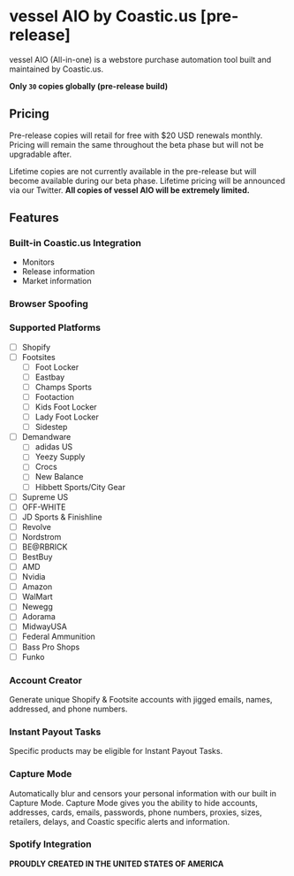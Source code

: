 
# vessel AIO by Coastic.us [pre-release]
vessel AIO (All-in-one) is a webstore purchase automation tool built  and maintained by Coastic.us.

__Only `30` copies globally (pre-release build)__
## Pricing
Pre-release copies will retail for free with $20 USD renewals monthly. Pricing will remain the same throughout the beta phase but will not be upgradable after.

Lifetime copies are not currently available in the pre-release but will become available during our beta phase. Lifetime pricing will be announced via our Twitter.
__All copies of vessel AIO will be extremely limited.__
## Features
### Built-in Coastic.us Integration
* Monitors
* Release information
* Market information
### Browser Spoofing
### Supported Platforms
- [ ] Shopify
- [ ] Footsites
    - [ ] Foot Locker
    - [ ] Eastbay
    - [ ] Champs Sports
    - [ ] Footaction
    - [ ] Kids Foot Locker
    - [ ] Lady Foot Locker
    - [ ] Sidestep
- [ ] Demandware
	- [ ] adidas US
	- [ ] Yeezy Supply
	- [ ] Crocs
	- [ ] New Balance
	- [ ] Hibbett Sports/City Gear
- [ ] Supreme US
- [ ] OFF-WHITE
- [ ] JD Sports & Finishline
- [ ] Revolve
- [ ] Nordstrom
- [ ] BE@RBRICK
- [ ] BestBuy
- [ ] AMD
- [ ] Nvidia
- [ ] Amazon
- [ ] WalMart
- [ ] Newegg
- [ ] Adorama
- [ ] MidwayUSA
- [ ] Federal Ammunition
- [ ] Bass Pro Shops
- [ ] Funko
### Account Creator
Generate unique Shopify & Footsite accounts with jigged emails, names, addressed, and phone numbers.
### Instant Payout Tasks
Specific products may be eligible for Instant Payout Tasks.
### Capture Mode
Automatically blur and censors your personal information with our built in Capture Mode. Capture Mode gives you the ability to hide accounts, addresses, cards, emails, passwords, phone numbers, proxies, sizes, retailers, delays, and Coastic specific alerts and information.
### Spotify Integration

__PROUDLY CREATED IN THE UNITED STATES OF AMERICA__
